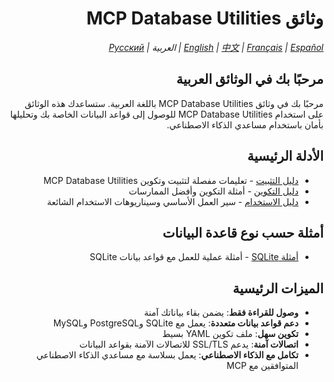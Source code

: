 <div dir="rtl">

# وثائق MCP Database Utilities

*[English](../../en/installation.md) | [中文](../../zh/installation.md) | [Français](../../fr/installation.md) | [Español](../../es/installation.md) | العربية | [Русский](../../ru/examples/README.md)*

## مرحبًا بك في الوثائق العربية

مرحبًا بك في وثائق MCP Database Utilities باللغة العربية. ستساعدك هذه الوثائق على استخدام MCP Database Utilities للوصول إلى قواعد البيانات الخاصة بك وتحليلها بأمان باستخدام مساعدي الذكاء الاصطناعي.

## الأدلة الرئيسية

- [دليل التثبيت](../installation.md) - تعليمات مفصلة لتثبيت وتكوين MCP Database Utilities
- [دليل التكوين](../configuration.md) - أمثلة التكوين وأفضل الممارسات
- [دليل الاستخدام](../usage.md) - سير العمل الأساسي وسيناريوهات الاستخدام الشائعة

## أمثلة حسب نوع قاعدة البيانات

- [أمثلة SQLite](sqlite-examples.md) - أمثلة عملية للعمل مع قواعد بيانات SQLite

## الميزات الرئيسية

- **وصول للقراءة فقط**: يضمن بقاء بياناتك آمنة
- **دعم قواعد بيانات متعددة**: يعمل مع SQLite وPostgreSQL وMySQL
- **تكوين سهل**: ملف تكوين YAML بسيط
- **اتصالات آمنة**: يدعم SSL/TLS للاتصالات الآمنة بقواعد البيانات
- **تكامل مع الذكاء الاصطناعي**: يعمل بسلاسة مع مساعدي الذكاء الاصطناعي المتوافقين مع MCP

</div>
